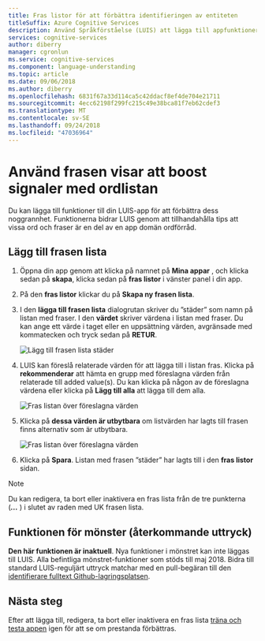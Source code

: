 ```yaml
---
title: Fras listor för att förbättra identifieringen av entiteten
titleSuffix: Azure Cognitive Services
description: Använd Språkförståelse (LUIS) att lägga till appfunktioner som kan förbättra identifiering eller förutsägelser av avsikter och entiteter som kategorier och mönster
services: cognitive-services
author: diberry
manager: cgronlun
ms.service: cognitive-services
ms.component: language-understanding
ms.topic: article
ms.date: 09/06/2018
ms.author: diberry
ms.openlocfilehash: 6831f67a33d114ca5c42ddacf8ef4de704e21711
ms.sourcegitcommit: 4ecc62198f299fc215c49e38bca81f7eb62cdef3
ms.translationtype: MT
ms.contentlocale: sv-SE
ms.lasthandoff: 09/24/2018
ms.locfileid: "47036964"
---
```

# <a name="use-phrase-lists-to-boost-signal-of-word-list"></a>Använd frasen visar att boost signaler med ordlistan

Du kan lägga till funktioner till din LUIS-app för att förbättra dess noggrannhet. Funktionerna bidrar LUIS genom att tillhandahålla tips att vissa ord och fraser är en del av en app domän ordförråd. 

## <a name="add-phrase-list"></a>Lägg till frasen lista

1. Öppna din app genom att klicka på namnet på **Mina appar** , och klicka sedan på **skapa**, klicka sedan på **fras listor** i vänster panel i din app. 

2. På den **fras listor** klickar du på **Skapa ny frasen lista**. 
 
3. I den **lägga till frasen lista** dialogrutan skriver du ”städer” som namn på listan med fraser. I den **värdet** skriver värdena i listan med fraser. Du kan ange ett värde i taget eller en uppsättning värden, avgränsade med kommatecken och tryck sedan på **RETUR**.

    ![Lägg till frasen lista städer](./media/luis-add-features/add-phrase-list-cities.png)

4. LUIS kan föreslå relaterade värden för att lägga till i listan fras. Klicka på **rekommenderar** att hämta en grupp med föreslagna värden från relaterade till added value(s). Du kan klicka på någon av de föreslagna värdena eller klicka på **Lägg till alla** att lägga till dem alla.

    ![Fras listan över föreslagna värden](./media/luis-add-features/related-values.png)

5. Klicka på **dessa värden är utbytbara** om listvärden har lagts till frasen finns alternativ som är utbytbara.

    ![Fras listan över föreslagna värden](./media/luis-add-features/interchangeable.png)

6. Klicka på **Spara**. Listan med frasen ”städer” har lagts till i den **fras listor** sidan.

<a name="edit-phrase-list"></a>
<a name="delete-phrase-list"></a>
<a name="deactivate-phrase-list"></a>

> [!Note]
> Du kan redigera, ta bort eller inaktivera en fras lista från de tre punkterna (***...*** ) i slutet av raden med UK frasen lista.

## <a name="pattern-regular-expression-feature"></a>Funktionen för mönster (återkommande uttryck) 
**Den här funktionen är inaktuell**. Nya funktioner i mönstret kan inte läggas till LUIS. Alla befintliga mönstret-funktioner som stöds till maj 2018. Bidra till standard LUIS-reguljärt uttryck matchar med en pull-begäran till den [identifierare fulltext Github-lagringsplatsen](https://github.com/Microsoft/Recognizers-Text). 

## <a name="next-steps"></a>Nästa steg

Efter att lägga till, redigera, ta bort eller inaktivera en fras lista [träna och testa appen](luis-interactive-test.md) igen för att se om prestanda förbättras.
